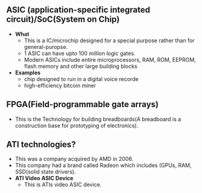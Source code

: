 ## ASIC (application-specific integrated circuit)/SoC(System on Chip)
- **What**
  - This is a IC/microchip designed for a special purpose rather than for general-puropse.
  - 1 ASIC can have upto 100 million logic gates.
  - Modern ASICs include entire microprocessors, RAM, ROM, EEPROM, flash memory and other large building blocks
- **Examples**
  - chip designed to run in a digital voice recorde
  - high-efficiency bitcoin miner

## FPGA(Field-programmable gate arrays)
- This is the Technology for building breadboards(A breadboard is a construction base for prototyping of electronics).

## ATI technologies?
- This was a company acquired by AMD in 2006. 
- This company had a brand called Radeon which includes (GPUs, RAM, SSD(solid state drivers).
- **ATI Video ASIC Device**
  - This is ATIs video ASIC device.

